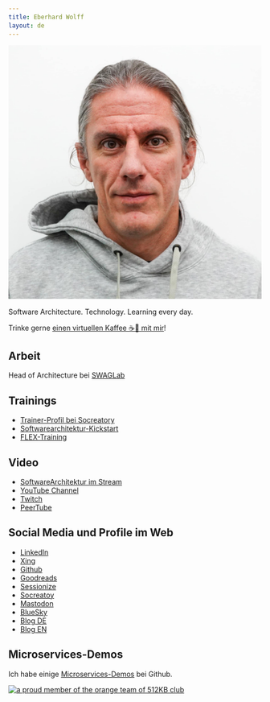 ```yaml
---
title: Eberhard Wolff
layout: de
---
```


<center>
<img
	src="images/EberhardWolff.jpg"
	alt="Porträt von Eberhard Wolff"/>
</center>

Software Architecture. Technology. Learning every day.

Trinke gerne [einen virtuellen Kaffee ☕👋 mit mir](https://calendly.com/eberhard-wolff-swaglab/)!

## Arbeit

Head of Architecture bei [SWAGLab](https://swaglab.rocks/)

## Trainings

* [Trainer-Profil bei
  Socreatory](https://www.socreatory.com/de/trainers/eberhard-wolff)
* [Softwarearchitektur-Kickstart](https://www.socreatory.com/de/trainings/arch-kickstart)
* [FLEX-Training](https://www.socreatory.com/de/trainings/flex)

## Video

* [SoftwareArchitektur im Stream](https://software-architektur.tv)
* [YouTube
  Channel](https://youtube.com/@EberhardWolff)
* [Twitch](https://www.twitch.tv/ebrwolff)
* [PeerTube](https://tube.tchncs.de/a/eberhard_wolff/video-channels)

## Social Media und Profile im Web

  * [LinkedIn](https://www.linkedin.com/in/eberhardwolff/)
  * [Xing](https://www.xing.com/profile/Eberhard_Wolff)
  * [Github](https://github.com/ewolff)
  * [Goodreads](https://goodreads.com/author/show/111923.Eberhard_Wolff)
  * [Sessionize](https://sessionize.com/EberhardWolff/)
  * [Socreatoy](https://www.socreatory.com/de/trainers/eberhard-wolff)
  * <a rel="me" href="https://mastodon.social/@ewolff">Mastodon</a>
  * [BlueSky](https://bsky.app/profile/ewolff.com)
  * [Blog DE](http://www.heise.de/developer/Continuous-Architecture-2687847.html)
  * [Blog EN](/blog.html)

## Microservices-Demos

Ich habe einige [Microservices-Demos](microservices-demos-de.html) bei Github.

<a href="https://512kb.club"><img src="https://512kb.club/assets/images/orange-team.svg"
alt="a proud member of the orange team of 512KB club" /></a>
